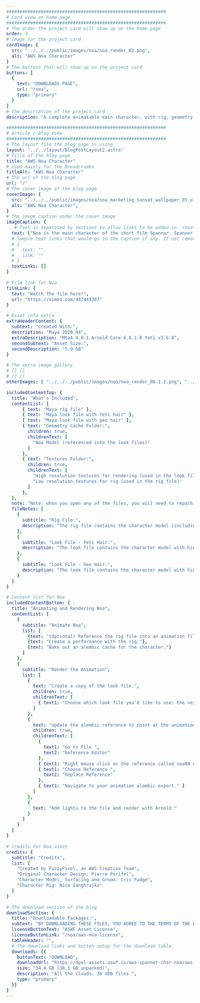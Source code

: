 ```yaml
---
############################################################
# Card view on home page
############################################################
# The order the project card will show up on the home page
order: 3
# Image for the project card
cardImage: {
  src: "../../../public/images/noa/noa_render_02.png",
  alt: "AWS Noa Character"
}
# The buttons that will show up on the project card
buttons: [
  {
    text: "DOWNLOADS PAGE",
    url: "/noa",
    type: "primary"
  }
]
# The description of the project card
description: "A complete animatable main character, with rig, geometry, textures, and hair groom, represented in Maya. Noa is the hero of the short film Spanner, created by AWS’s in-house production team FuzzyPixel."

############################################################
# Article / Blog View
############################################################
# The layout file the blog page is using
layout: "../../layout/BlogPostLayout2.astro"
# Title of the blog page
title: "AWS Noa Character"
# Used mainly for the Breadcrumbs
titleAlt: "AWS Noa Character"
# The url of the blog page
url: "/"
# The cover image of the blog page
coverImage: {
  src: "../../../public/images/noa/noa_marketing_sunset_wallpaper_05_ultrawide_noLogo.png",
  alt: "AWS Noa Character",
}
# The image caption under the cover image
imageCaption: {
   # Text is separated by sections to allow links to be added in. <text> <link> <text>
  text: ["Noa is the main character of the short film Spanner. Spanner was created by FuzzyPixel, a production team within AWS that consists of artists and creatives that push and test new cloud technologies to help ensure they stand up to the rigors of real-world production.",],
  # Sample text links that would go in the caption if any. If not remove them like this:
  # {
  #   text: "",
  #   link: ""
  # }
  textLinks: []
}

# Film link for Noa
filmLink: {
  text: "Watch The film here!",
  url: "https://vimeo.com/487443367"
}

# Asset info extra
extraHeaderContent: {
  subtext: "Created With:",
  description: "Maya 2020 R4",
  extraDescription: "MtoA 4.0.1 Arnold Core 6.0.1.0 Yeti v3.6.0",
  secondSubtext: "Asset Size:",
  secondDescription: "5.9 GB"
}

# The extra image gallery
# [] []
# [] []
otherImages: [ "../../../public/images/noa/noa_render_06-1-1.png", "../../../public/images/noa/noa_render_02.png", "../../../public/images/noa/noa_Spanner_207_v01-1.png"]

includedContentTop: {
  title: "What's Included",
  contentList: [   
      { text: "Maya rig file" },
      { text: "Maya look file with Yeti hair" },
      { text: "Maya look file with geo hair" },
      { text: "Geometry Cache Folder:",
        children: true,
        childrenText: [
          "Noa Model (referenced into the look files)"
        ] 
      },
      { text: "Textures Folder:",
        children: true,
        childrenText: [
          "High resolution textures for rendering (used in the look files)",
          "Low resolution textures for rig (used in the rig file)"
        ] 
      },
  ],
  note: "Note: when you open any of the files, you will need to repath the textures, and in the look files you will need to repath the alembic cache, to point to the location of the files on your computer.",
  fileNotes: [
    {
      subtitle: "Rig File:",
      description: "The rig file contains the character model (including low resolution hair geometry) and simple materials with low resolution textures applied."
    },
    {
      subtitle: "Look File - Yeti Hair:",
      description: "The look file contains the character model with high resolution textures and materials applied. This look file also contains a Yeti hair system that can be simulated. In order to use this look file interactively or for rendering, you will need a Yeti license."
    },
    {
      subtitle: "Look File - Geo Hair:",
      description: "The look file contains the character model with high resolution textures and materials applied. This look file contains hair geometry, and does not require any extra licensing to render."
    }
  ]
}

# Content list for Noa
includedContentBottom: {
  title: "Animating and Rendering Noa",
  contentList: [
    {
      subtitle: "Animate Noa",
      list: [
        {text: "(Optional) Reference the rig file into an animation file."},
        {text: "Create a performance with the rig."},
        {text: "Bake out an alembic cache for the character."}
      ]
    },
    {
      subtitle: "Render the Animation",
      list: [
        {
          text: "Create a copy of the look file.",
          children: true,
          childrenText: [
            { text1: "Choose which look file you'd like to use: the version with Yeti hair, or the version without Yeti hair."}
          ] 
        },
        {
          text: "Update the alembic reference to point at the animation export you did earlier.",
          children: true,
          childrenText: [
            {
              text1: "Go to File ",
              text2: "Reference Editor"
            },
            { text1: "Right mouse click on the reference called noaRN noa.abc" },
            { text1: "Choose Reference ",
              text2: "Replace Reference" 
            },
            { text1: "Navigate to your animation alembic export." }
          ]
        },
        {
          text: "Add lights to the file and render with Arnold."
        }
      ]
    }
  ]
}

# Credits for Noa asset
credits: {
  subtitle: "Credits",
  list: [
    "Created by FuzzyPixel, an AWS Creative Team",
    "Original Character Design: Pierre Perifel",
    "Character Model, Surfacing and Groom: Cris Fudge",
    "Character Rig: Nico Sanghrajka"
  ]
}

# The download section of the blog
downloadSection: {
  title: "Downloadable Packages:",
  subtext: "BY DOWNLOADING THESE FILES, YOU AGREE TO THE TERMS OF THE LICENSE LINKED BELOW.",
  licenseButtonText: "ASWF Asset License",
  licenseButtonLink: "/noa/aws-noa-license",
  tableHeader: "",
  # The download links and button setup for the download table.
  downloads: [{
    buttonText: "DOWNLOAD",
    downloadUrl: "https://dpel-assets.aswf.io/aws-spanner-char-noa/aws-spanner-char-noa.zip",
    size: "34.4 GB (38.1 GB unpacked)",
    description: "All the clouds. 30 VDB files.",
    type: "primary"
  }]
}
---
```


